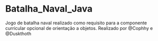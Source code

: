 # Batalha_Naval_Java
 Jogo de batalha naval realizado como requisito para a componente curricular opcional de orientação a objetos. Realizado por @Cophhy e @Duskthoth
